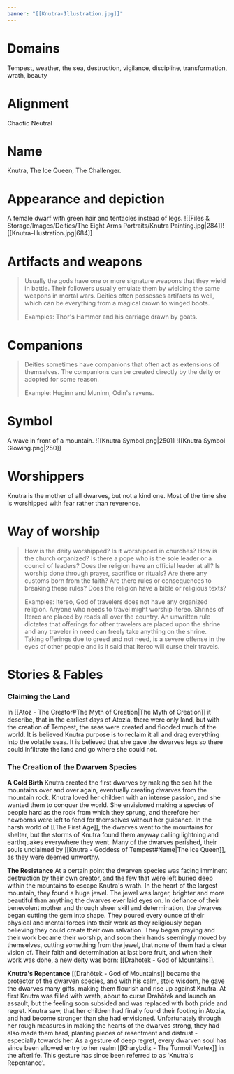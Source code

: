```yaml
---
banner: "[[Knutra-Illustration.jpg]]"
---
```

# Domains
Tempest, weather, the sea, destruction, vigilance, discipline, transformation, wrath, beauty

# Alignment
Chaotic Neutral

# Name
Knutra, The Ice Queen, The Challenger. 

# Appearance and depiction

A female dwarf with green hair and tentacles instead of legs.
![[Files & Storage/Images/Deities/The Eight Arms Portraits/Knutra Painting.jpg|284]]![[Knutra-Illustration.jpg|684]]
# Artifacts and weapons

> Usually the gods have one or more signature weapons that they wield in battle. Their followers usually emulate them by wielding the same weapons in mortal wars. Deities often possesses artifacts as well, which can be everything from a magical crown to winged boots.
> 
> Examples: Thor's Hammer and his carriage drawn by goats.

# Companions

> Deities sometimes have companions that often act as extensions of themselves. The companions can be created directly by the deity or adopted for some reason.
> 
> Example: Huginn and Muninn, Odin's ravens.


# Symbol

A wave in front of a mountain.
![[Knutra Symbol.png|250]] ![[Knutra Symbol Glowing.png|250]]
# Worshippers
Knutra is the mother of all dwarves, but not a kind one. Most of the time she is worshipped with fear rather than reverence. 
# Way of worship

> How is the deity worshipped? Is it worshipped in churches? How is the church organized? Is there a pope who is the sole leader or a council of leaders? Does the religion have an official leader at all? Is worship done through prayer, sacrifice or rituals? Are there any customs born from the faith? Are there rules or consequences to breaking these rules? Does the religion have a bible or religious texts?
> 
> Examples: Itereo, God of travelers does not have any organized religion. Anyone who needs to travel might worship Itereo. Shrines of Itereo are placed by roads all over the country. An unwritten rule dictates that offerings for other travelers are placed upon the shrine and any traveler in need can freely take anything on the shrine. Taking offerings due to greed and not need, is a severe offense in the eyes of other people and is it said that Itereo will curse their travels.

# Stories & Fables
### Claiming the Land
In [[Atoz - The Creator#The Myth of Creation|The Myth of Creation]] it describe, that in the earliest days of Atozia, there were only land, but with the creation of Tempest, the seas were created and flooded much of the world. It is believed Knutra purpose is to reclaim it all and drag everything into the volatile seas. It is believed that she gave the dwarves legs so there could infiltrate the land and go where she could not. 
### The Creation of the Dwarven Species
**A Cold Birth**
Knutra created the first dwarves by making the sea hit the mountains over and over again, eventually creating dwarves from the mountain rock. 
Knutra loved her children with an intense passion, and she wanted them to conquer the world. She envisioned making a species of people hard as the rock from which they sprung, and therefore her newborns were left to fend for themselves without her guidance. In the harsh world of [[The First Age]], the dwarves went to the mountains for shelter, but the storms of Knutra found them anyway calling lightning and earthquakes everywhere they went. Many of the dwarves perished, their souls unclaimed by [[Knutra - Goddess of Tempest#Name|The Ice Queen]], as they were deemed unworthy. 

**The Resistance**
At a certain point the dwarven species was facing imminent destruction by their own creator, and the few that were left buried deep within the mountains to escape Knutra's wrath. In the heart of the largest mountain, they found a huge jewel. The jewel was larger, brighter and more beautiful than anything the dwarves ever laid eyes on. In defiance of their benevolent mother and through sheer skill and determination, the dwarves began cutting the gem into shape. They poured every ounce of their physical and mental forces into their work as they religiously began believing they could create their own salvation. 
They began praying and their work became their worship, and soon their hands seemingly moved by themselves, cutting something from the jewel, that none of them had a clear vision of. Their faith and determination at last bore fruit, and when their work was done, a new deity was born: [[Drahôtek - God of Mountains]]. 

**Knutra's Repentance**
[[Drahôtek - God of Mountains]] became the protector of the dwarven species, and with his calm, stoic wisdom, he gave the dwarves many gifts, making them flourish and rise up against Knutra. At first Knutra was filled with wrath, about to curse Drahôtek and launch an assault, but the feeling soon subsided and was replaced with both pride and regret. Knutra saw, that her children had finally found their footing in Atozia, and had become stronger than she had envisioned. Unfortunately through her rough measures in making the hearts of the dwarves strong, they had also made them hard, planting pieces of resentment and distrust - especially towards her. 
As a gesture of deep regret, every dwarven soul has since been allowed entry to her realm [[Kharybdiz - The Turmoil Vortex]] in the afterlife. This gesture has since been referred to as 'Knutra's Repentance'. 
